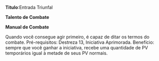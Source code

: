 **Titulo**:Entrada Triunfal

**Talento de Combate**

**Manual de Combate**

 Quando você consegue agir primeiro, é capaz de ditar os termos do combate. Pré-requisitos: Destreza 13, Iniciativa Aprimorada. Benefício: sempre que você ganhar a iniciativa, recebe uma quantidade de PV temporários igual à metade de seus PV normais.